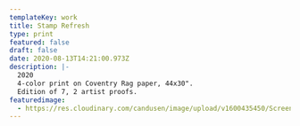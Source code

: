 ```yaml
---
templateKey: work
title: Stamp Refresh
type: print
featured: false
draft: false
date: 2020-08-13T14:21:00.973Z
description: |-
  2020
  4-color print on Coventry Rag paper, 44x30".
  Edition of 7, 2 artist proofs.
featuredimage:
  - https://res.cloudinary.com/candusen/image/upload/v1600435450/Screen_Shot_2020-09-17_at_9.15.25_AM_lszrv5.png
---
```

